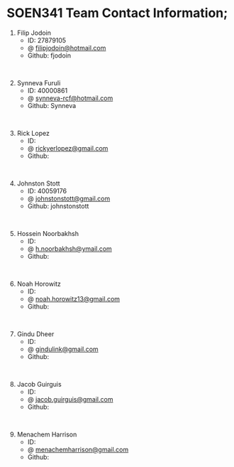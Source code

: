 # SOEN341 Team Contact Information;

1. Filip Jodoin
   - ID: 27879105
   - @ filipjodoin@hotmail.com
   - Github: fjodoin
<br/>

2. Synneva Furuli
   - ID: 40000861
   - @ synneva-rcf@hotmail.com
   - Github: Synneva
<br/>

3. Rick Lopez
   - ID: 
   - @ rickyerlopez@gmail.com
   - Github: 
<br/>

4. Johnston Stott
   - ID: 40059176
   - @ johnstonstott@gmail.com
   - Github: johnstonstott
<br/>

5. Hossein Noorbakhsh
   - ID:
   - @ h.noorbakhsh@ymail.com
   - Github:
<br/>

6. Noah Horowitz
   - ID:
   - @ noah.horowitz13@gmail.com
   - Github:
<br/>

7. Gindu Dheer
   - ID:
   - @ gindulink@gmail.com
   - Github:
<br/>

8. Jacob Guirguis
   - ID:
   - @ jacob.guirguis@gmail.com
   - Github:
<br/>

9. Menachem Harrison
   - ID: 
   - @ menachemharrison@gmail.com
   - Github: 
<br/>
